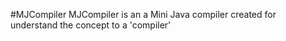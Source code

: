 #MJCompiler
MJCompiler is an a Mini Java compiler created for understand the concept to a 'compiler'